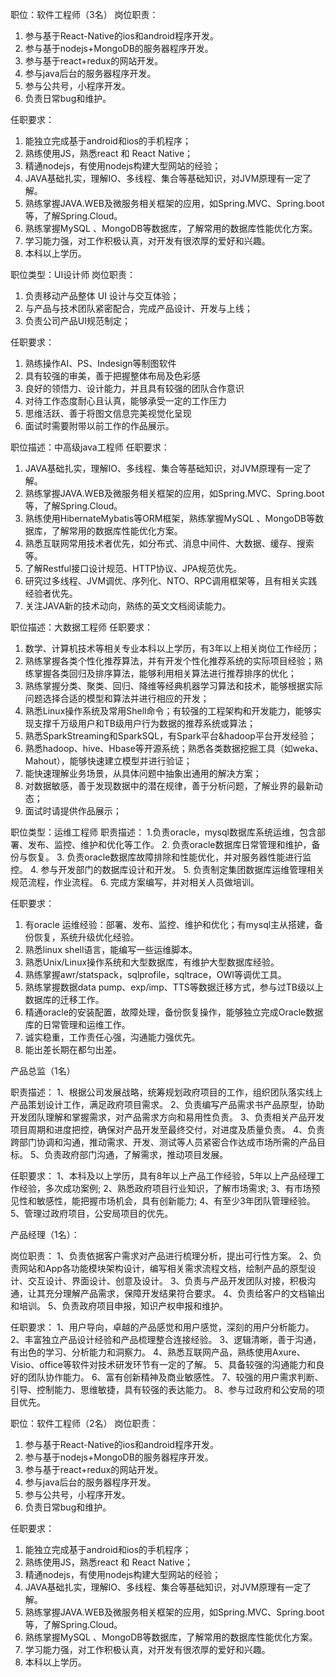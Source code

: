 职位：软件工程师（3名）
岗位职责：
1. 参与基于React-Native的ios和android程序开发。
2. 参与基于nodejs+MongoDB的服务器程序开发。
3. 参与基于react+redux的网站开发。
4. 参与java后台的服务器程序开发。
5. 参与公共号，小程序开发。
6. 负责日常bug和维护。

任职要求：
1. 能独立完成基于android和ios的手机程序；
2. 熟练使用JS，熟悉react 和 React Native；
3. 精通nodejs，有使用nodejs构建大型网站的经验；
4. JAVA基础扎实，理解IO、多线程、集合等基础知识，对JVM原理有一定了解。
5. 熟练掌握JAVA.WEB及微服务相关框架的应用，如Spring.MVC、Spring.boot等，了解Spring.Cloud。
6. 熟练掌握MySQL 、MongoDB等数据库，了解常用的数据库性能优化方案。
7. 学习能力强，对工作积极认真，对开发有很浓厚的爱好和兴趣。
8. 本科以上学历。


职位类型：UI设计师
岗位职责：
1. 负责移动产品整体 UI 设计与交互体验；
2. 与产品与技术团队紧密配合，完成产品设计、开发与上线；
3. 负责公司产品UI规范制定；

任职要求：
1. 熟练操作AI、PS、Indesign等制图软件
2. 具有较强的审美，善于把握整体布局及色彩感
3. 良好的领悟力、设计能力，并且具有较强的团队合作意识
4. 对待工作态度耐心且认真，能够承受一定的工作压力
5. 思维活跃、善于将图文信息完美视觉化呈现
6. 面试时需要附带以前工作的作品展示。


职位描述：中高级java工程师
任职要求：
1. JAVA基础扎实，理解IO、多线程、集合等基础知识，对JVM原理有一定了解。
2. 熟练掌握JAVA.WEB及微服务相关框架的应用，如Spring.MVC、Spring.boot等，了解Spring.Cloud。
3. 熟练使用HibernateMybatis等ORM框架，熟练掌握MySQL 、MongoDB等数据库，了解常用的数据库性能优化方案。
4. 熟悉互联网常用技术者优先，如分布式、消息中间件、大数据、缓存、搜索等。
5. 了解Restful接口设计规范、HTTP协议、JPA规范优先。
6. 研究过多线程、JVM调优、序列化、NTO、RPC调用框架等，且有相关实践经验者优先。
7. 关注JAVA新的技术动向，熟练的英文文档阅读能力。

职位描述：大数据工程师
任职要求：
1. 数学、计算机技术等相关专业本科以上学历，有3年以上相关岗位工作经历；
2. 熟练掌握各类个性化推荐算法，并有开发个性化推荐系统的实际项目经验；熟练掌握各类回归及排序算法，能够利用相关算法进行推荐排序的优化；
3. 熟练掌握分类、聚类、回归、降维等经典机器学习算法和技术，能够根据实际问题选择合适的模型和算法并进行相应的开发；
4. 熟悉Linux操作系统及常用Shell命令；有较强的工程架构和开发能力，能够实现支撑千万级用户和TB级用户行为数据的推荐系统或算法；
5. 熟悉SparkStreaming和SparkSQL，有Spark平台&hadoop平台开发经验；
6. 熟悉hadoop、hive、Hbase等开源系统；熟悉各类数据挖掘工具（如weka、Mahout），能够快速建立模型并进行验证；
7. 能快速理解业务场景，从具体问题中抽象出通用的解决方案；
8. 对数据敏感，善于发现数据中的潜在规律，善于分析问题，了解业界的最新动态；
9. 面试时请提供作品展示；


职位类型：运维工程师
职责描述：
1.负责oracle，mysql数据库系统运维，包含部署、发布、监控、维护和优化等工作。
2. 负责oracle数据库日常管理和维护，备份与恢复。
3. 负责oracle数据库故障排除和性能优化，并对服务器性能进行监控。
4. 参与开发部门的数据库设计和开发。
5. 负责制定集团数据库运维管理相关规范流程，作业流程。
6. 完成方案编写，并对相关人员做培训。

任职要求：
1. 有oracle 运维经验：部署、发布、监控、维护和优化；有mysql主从搭建，备份恢复，系统升级优化经验。
2. 熟悉linux shell语言，能编写一些运维脚本。
3. 熟悉Unix/Linux操作系统和大型数据库，有维护大型数据库经验。
4. 熟练掌握awr/statspack，sqlprofile，sqltrace，OWI等调优工具。
5.  熟练掌握数据data pump、exp/imp、TTS等数据迁移方式，参与过TB级以上数据库的迁移工作。
6. 精通oracle的安装配置，故障处理，备份恢复操作，能够独立完成Oracle数据库的日常管理和运维工作。
7. 诚实稳重，工作责任心强，沟通能力强优先。
8. 能出差长期在都匀出差。


产品总监（1名）

职责描述：
1、根据公司发展战略，统筹规划政府项目的工作，组织团队落实线上产品策划设计工作，满足政府项目需求。
2、负责编写产品需求书产品原型，协助开发团队理解和掌握需求，对产品需求方向和易用性负责。
3、负责相关产品开发项目周期和进度把控，确保对产品开发至最终交付，对进度及质量负责。
4、负责跨部门协调和沟通，推动需求、开发、测试等人员紧密合作达成市场所需的产品目标。
5、负责政府部门沟通，了解需求，推动项目发展。

任职要求：
1、本科及以上学历，具有8年以上产品工作经验，5年以上产品经理工作经验，多次成功案例;
2、熟悉政府项目行业知识，了解市场需求;
3、有市场预见性和敏感性，能把握市场机会，具有创新能力;
4、有至少3年团队管理经验。
5、管理过政府项目，公安局项目的优先。


产品经理（1名）：

岗位职责：
1、负责依据客户需求对产品进行梳理分析，提出可行性方案。
2、负责网站和App各功能模块架构设计，编写相关需求流程文档，绘制产品的原型设计、交互设计、界面设计、创意及设计。
3、负责与产品开发团队对接，积极沟通，让其充分理解产品需求，保障开发结果符合要求。
4、负责给客户的文档输出和培训。
5、负责政府项目申报，知识产权申报和维护。

任职要求：
1、用户导向，卓越的产品感觉和用户感觉，深刻的用户分析能力。
2、丰富独立产品设计经验和产品梳理整合连接经验。
3、逻辑清晰，善于沟通，有出色的学习、分析能力和洞察力。
4、熟悉互联网产品，熟练使用Axure、Visio、office等软件对技术研发环节有一定的了解。
5、具备较强的沟通能力和良好的团队协作能力。
6、富有创新精神及商业敏感性。
7、较强的用户需求判断、引导、控制能力、思维敏捷，具有较强的表达能力。
8、参与过政府和公安局的项目优先。

职位：软件工程师（2名）
岗位职责：
1. 参与基于React-Native的ios和android程序开发。
2. 参与基于nodejs+MongoDB的服务器程序开发。
3. 参与基于react+redux的网站开发。
4. 参与java后台的服务器程序开发。
5. 参与公共号，小程序开发。
6. 负责日常bug和维护。

任职要求：
1. 能独立完成基于android和ios的手机程序；
2. 熟练使用JS，熟悉react 和 React Native；
3. 精通nodejs，有使用nodejs构建大型网站的经验；
4. JAVA基础扎实，理解IO、多线程、集合等基础知识，对JVM原理有一定了解。
5. 熟练掌握JAVA.WEB及微服务相关框架的应用，如Spring.MVC、Spring.boot等，了解Spring.Cloud。
6. 熟练掌握MySQL 、MongoDB等数据库，了解常用的数据库性能优化方案。
7. 学习能力强，对工作积极认真，对开发有很浓厚的爱好和兴趣。
8. 本科以上学历。
